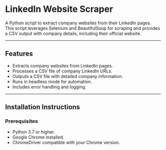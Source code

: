 # LinkedIn Website Scraper

A Python script to extract company websites from their LinkedIn pages. This script leverages Selenium and BeautifulSoup for scraping and provides a CSV output with company details, including their official website.

---

## Features
- Extracts company websites from LinkedIn pages.
- Processes a CSV file of company LinkedIn URLs.
- Outputs a CSV file with detailed company information.
- Runs in headless mode for automation.
- Includes error handling and logging.

---

## Installation Instructions

### Prerequisites
- Python 3.7 or higher.
- Google Chrome installed.
- ChromeDriver compatible with your Chrome version.

